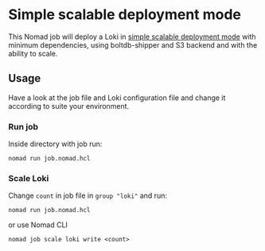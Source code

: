 # Simple scalable deployment mode

This Nomad job will deploy a Loki in
[simple scalable deployment mode](https://grafana.com/docs/loki/latest/fundamentals/architecture/deployment-modes/#simple-scalable-deployment-mode)
with minimum dependencies, using boltdb-shipper and S3 backend and with the
ability to scale.

## Usage

Have a look at the job file and Loki configuration file and change it according
to suite your environment.

### Run job

Inside directory with job run:

```shell
nomad run job.nomad.hcl
```

### Scale Loki

Change `count` in job file in `group "loki"` and run:

```shell
nomad run job.nomad.hcl
```

or use Nomad CLI

```shell
nomad job scale loki write <count>
```
